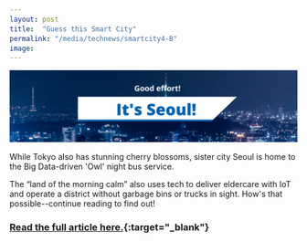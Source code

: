 ```yaml
---
layout: post
title:  "Guess this Smart City"
permalink: "/media/technews/smartcity4-B"
image: 
---
```


![Seoul](/images/technews/Seoul_wrong.png)

While Tokyo also has stunning cherry blossoms, sister city Seoul is home to the Big Data-driven 'Owl' night bus service.

The “land of the morning calm” also uses tech to deliver eldercare with IoT and operate a district without garbage bins or trucks in sight. How's that possible--continue reading to find out!

### [Read the full article here.](https://www.tech.gov.sg/media/technews/smart-cities-around-the-world-seoul?utm_source=govtech&utm_medium=edm&utm_campaign=technews){:target="_blank"}
